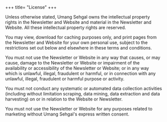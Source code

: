 +++
title= "License"
+++

Unless otherwise stated, Umang Sehgal owns the intellectual property rights in the Newsletter and Website and material in the Newsletter and Website. All these intellectual property rights are reserved.

You may view, download for caching purposes only, and print pages from the Newsletter and Website for your own personal use, subject to the restrictions set out below and elsewhere in these terms and conditions.

You must not use the Newsletter or Website in any way that causes, or may cause, damage to the Newsletter or Website or impairment of the availability or accessibility of the Newsletter or Website; or in any way which is unlawful, illegal, fraudulent or harmful, or in connection with any unlawful, illegal, fraudulent or harmful purpose or activity.

You must not conduct any systematic or automated data collection activities (including without limitation scraping, data mining, data extraction and data harvesting) on or in relation to the Website or Newsletter.

You must not use the Newsletter or Website for any purposes related to marketing without Umang Sehgal's express written consent.
